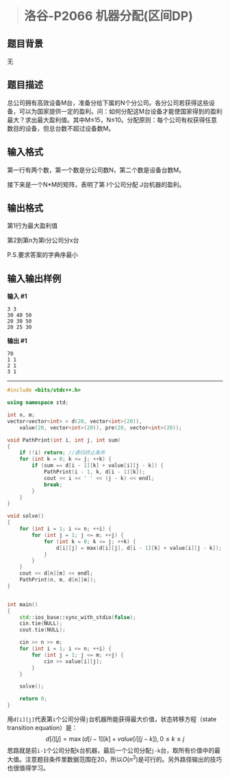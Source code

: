> # 洛谷-P2066 机器分配(区间DP)

## 题目背景

无

## 题目描述

总公司拥有高效设备M台，准备分给下属的N个分公司。各分公司若获得这些设备，可以为国家提供一定的盈利。问：如何分配这M台设备才能使国家得到的盈利最大？求出最大盈利值。其中M≤15，N≤10。分配原则：每个公司有权获得任意数目的设备，但总台数不超过设备数M。

## 输入格式

第一行有两个数，第一个数是分公司数N，第二个数是设备台数M。

接下来是一个N*M的矩阵，表明了第 I个公司分配 J台机器的盈利。

## 输出格式

第1行为最大盈利值

第2到第n为第i分公司分x台

P.S.要求答案的字典序最小

## 输入输出样例

**输入 #1**

```
3 3
30 40 50
20 30 50
20 25 30
```

**输出 #1**

```
70
1 1
2 1
3 1
```

------

```c++
#include <bits/stdc++.h>

using namespace std;

int n, m;
vector<vector<int> > d(20, vector<int>(20)), 
	value(20, vector<int>(20)), pre(20, vector<int>(20));

void PathPrint(int i, int j, int sum)
{
	if (!i) return; //递归终止条件
	for (int k = 0; k <= j; ++k) {
		if (sum == d[i - 1][k] + value[i][j - k]) {
			PathPrint(i - 1, k, d[i - 1][k]);
			cout << i << ' ' << (j - k) << endl;
			break;
		}
	}
}

void solve()
{
	for (int i = 1; i <= n; ++i) {
		for (int j = 1; j <= m; ++j) {
			for (int k = 0; k <= j; ++k) {
				d[i][j] = max(d[i][j], d[i - 1][k] + value[i][j - k]);
			}
		}
	}
	cout << d[n][m] << endl;
	PathPrint(n, m, d[n][m]);
}


int main()
{
	std::ios_base::sync_with_stdio(false);
	cin.tie(NULL);
	cout.tie(NULL);

	cin >> n >> m;
	for (int i = 1; i <= n; ++i) {
		for (int j = 1; j <= m; ++j) {
			cin >> value[i][j];
		}
	}

	solve();

	return 0;
}
```

用`d[i][j]`代表第`i`个公司分得`j`台机器所能获得最大价值，状态转移方程（state transition equation）是：
$$
d[i][j] = \max(d[i - 1][k] + value[i][j - k]), 0 \leq k \leq j
$$
思路就是前`i-1`个公司分配`k`台机器，最后一个公司分配`j-k`台，取所有价值中的最大值。注意题目条件里数据范围在20，所以$O(n^3)$是可行的。另外路径输出的技巧也很值得学习。